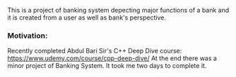 This is a project of banking system depecting major functions of a bank and it is created from a user as well as bank's perspective.

### Motivation: 

Recently completed Abdul Bari Sir's C++ Deep Dive course: https://www.udemy.com/course/cpp-deep-dive/
At the end there was a minor project of Banking System. It took me two days to complete it.
